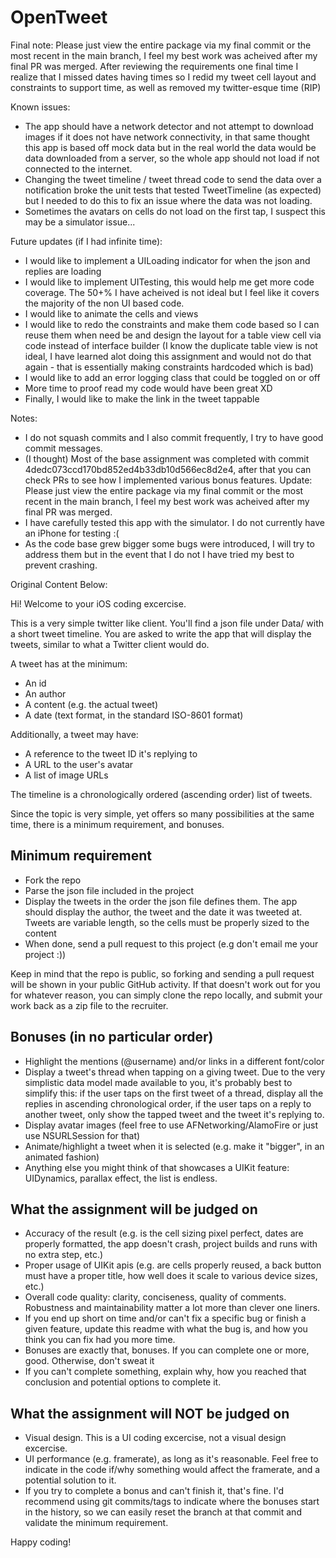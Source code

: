 OpenTweet
=========

Final note:
    Please just view the entire package via my final commit or the most recent in the main branch, I feel my best work was acheived after my final PR was merged. After reviewing the requirements one final time I realize that I missed dates having times so I redid my tweet cell layout and constraints to support time, as well as removed my twitter-esque time (RIP)

Known issues:
- The app should have a network detector and not attempt to download images if it does not have network connectivity, in that same thought this app is based off mock data but in the real world the data would be data downloaded from a server, so the whole app should not load if not connected to the internet.
- Changing the tweet timeline / tweet thread code to send the data over a notification broke the unit tests that tested TweetTimeline (as expected) but I needed to do this to fix an issue where the data was not loading.
- Sometimes the avatars on cells do not load on the first tap, I suspect this may be a simulator issue...

Future updates (if I had infinite time):
- I would like to implement a UILoading indicator for when the json and replies are loading
- I would like to implement UITesting, this would help me get more code coverage. The 50+% I have acheived is not ideal but I feel like it covers the majority of the non UI based code.
- I would like to animate the cells and views
- I would like to redo the constraints and make them code based so I can reuse them when need be and design the layout for a table view cell via code instead of interface builder (I know the duplicate table view is not ideal, I have learned alot doing this assignment and would not do that again - that is essentially making constraints hardcoded which is bad)
- I would like to add an error logging class that could be toggled on or off
- More time to proof read my code would have been great XD
- Finally, I would like to make the link in the tweet tappable

Notes:
- I do not squash commits and I also commit frequently, I try to have good commit messages.
- (I thought) Most of the base assignment was completed with commit 4dedc073ccd170bd852ed4b33db10d566ec8d2e4, after that you can check PRs to see how I implemented various bonus features.
    Update: Please just view the entire package via my final commit or the most recent in the main branch, I feel my best work was acheived after my final PR was merged.
- I have carefully tested this app with the simulator. I do not currently have an iPhone for testing :(
- As the code base grew bigger some bugs were introduced, I will try to address them but in the event that I do not I have tried my best to prevent crashing.

Original Content Below:

Hi! Welcome to your iOS coding excercise.

This is a very simple twitter like client. You'll find a json file under Data/ with a short tweet timeline. You are asked to write the app that will display the tweets, similar to what a Twitter client would do.

A tweet has at the minimum:

* An id
* An author
* A content (e.g. the actual tweet)
* A date (text format, in the standard ISO-8601 format)

Additionally, a tweet may have:

* A reference to the tweet ID it's replying to
* A URL to the user's avatar
* A list of image URLs

The timeline is a chronologically ordered (ascending order) list of tweets.

Since the topic is very simple, yet offers so many possibilities at the same time, there is a minimum requirement, and bonuses.

Minimum requirement
-------------------

* Fork the repo
* Parse the json file included in the project
* Display the tweets in the order the json file defines them. The app should display the author, the tweet and the date it was tweeted at. Tweets are variable length, so the cells must be properly sized to the content
* When done, send a pull request to this project (e.g don't email me your project :))

Keep in mind that the repo is public, so forking and sending a pull request will be shown in your public GitHub activity. If that doesn't work out for you for whatever reason, you can simply clone the repo locally, and submit your work back as a zip file to the recruiter.

Bonuses (in no particular order)
--------------------------------

* Highlight the mentions (@username) and/or links in a different font/color
* Display a tweet's thread when tapping on a giving tweet. Due to the very simplistic data model made available to you, it's probably best to simplify this: if the user taps on the first tweet of a thread, display all the replies in ascending chronological order, if the user taps on a reply to another tweet, only show the tapped tweet and the tweet it's replying to.
* Display avatar images (feel free to use AFNetworking/AlamoFire or just use NSURLSession for that)
* Animate/highlight a tweet when it is selected (e.g. make it "bigger", in an animated fashion)
* Anything else you might think of that showcases a UIKit feature: UIDynamics, parallax effect, the list is endless.

What the assignment will be judged on
-------------------------------------

* Accuracy of the result (e.g. is the cell sizing pixel perfect, dates are properly formatted, the app doesn't crash, project builds and runs with no extra step, etc.)
* Proper usage of UIKit apis (e.g. are cells properly reused, a back button must have a proper title, how well does it scale to various device sizes, etc.)
* Overall code quality: clarity, conciseness, quality of comments. Robustness and maintainability matter a lot more than clever one liners.
* If you end up short on time and/or can't fix a specific bug or finish a given feature, update this readme with what the bug is, and how you think you can fix had you more time.
* Bonuses are exactly that, bonuses. If you can complete one or more, good. Otherwise, don't sweat it
* If you can't complete something, explain why, how you reached that conclusion and potential options to complete it.

What the assignment will NOT be judged on
-----------------------------------------

* Visual design. This is a UI coding excercise, not a visual design excercise. 
* UI performance (e.g. framerate), as long as it's reasonable. Feel free to indicate in the code if/why something would affect the framerate, and a potential solution to it.
* If you try to complete a bonus and can't finish it, that's fine. I'd recommend using git commits/tags to indicate where the bonuses start in the history, so we can easily reset the branch at that commit and validate the minimum requirement.

Happy coding!
